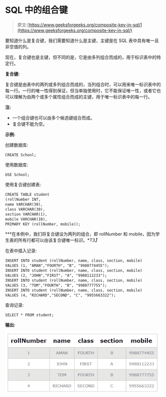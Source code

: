 # SQL 中的组合键

> 原文:[https://www.geeksforgeeks.org/composite-key-in-sql/](https://www.geeksforgeeks.org/composite-key-in-sql/)

要知道什么是复合键，我们需要知道什么是主键，主键是在 SQL 表中具有唯一且非空值的列。

现在，复合键也是主键，但不同的是，它是由多列组合而成的，用于标识表中的特定行。

**复合键:**

复合键是由表中的两列或多列组合而成的，当列组合时，可以用来唯一标识表中的每一行。一行的唯一性得到保证，但当单独使用时，它不能保证唯一性，或者它也可以理解为由两个或多个属性组合而成的主键，用于唯一标识表中的每一行。

**注:**

*   一个组合键也可以由多个候选键组合而成。
*   复合键不能为空。

**示例:**

创建数据库:

```
CREATE School;
```

使用数据库:

```
USE School;
```

使用复合键创建表:

```
CREATE TABLE student
(rollNumber INT, 
name VARCHAR(30), 
class VARCHAR(30), 
section VARCHAR(1), 
mobile VARCHAR(10),
PRIMARY KEY (rollNumber, mobile));
```

***在本例中，我们将复合键设为两列的组合，即 rollNumber 和 mobile，因为学生表的所有行都可以由该复合键唯一标识。**T3】*

在表中插入记录:

```
INSERT INTO student (rollNumber, name, class, section, mobile) 
VALUES (1, "AMAN","FOURTH", "B", "9988774455");
INSERT INTO student (rollNumber, name, class, section, mobile) 
VALUES (2, "JOHN","FIRST", "A", "9988112233");
INSERT INTO student (rollNumber, name, class, section, mobile) 
VALUES (3, "TOM","FOURTH", "B", "9988777755");
INSERT INTO student (rollNumber, name, class, section, mobile) 
VALUES (4, "RICHARD","SECOND", "C", "9955663322");
```

查询记录:

```
SELECT * FROM student;
```

**输出:**

![](img/481de1ed458de72149a34bd0c5440af8.png)